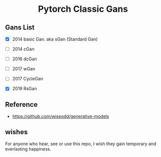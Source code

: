<div align="center">

# Pytorch Classic Gans

</div>

## Gans List
+ [x] 2014 basic Gan. aka sGan (Standard Gan)
+ [ ] 2014 cGan
+ [ ] 2016 dcGan
+ [ ] 2017 wGan
+ [ ] 2017 CycleGan
+ [x] 2019 RsGan


## Reference
+ https://github.com/wiseodd/generative-models

## wishes
For anyone who hear, see or use this repo, I wish they gain temporary and everlasting happiness.